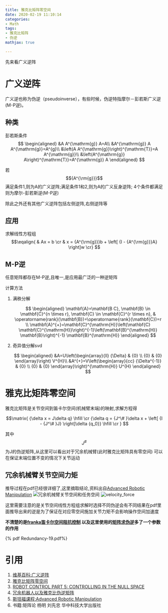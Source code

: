 ```yaml
---
title: 雅克比矩阵零空间
date: 2020-02-19 11:10:14
categories:
- Math
tags:
- 雅克比矩阵
- 伪逆
mathjax: true

---
```


先来看广义逆阵
# 广义逆阵

广义逆也称为伪逆（pseudoinverse），有些时候，伪逆特指摩尔－彭若斯广义逆(M-P逆)。

## 种类
彭若斯条件
$$
\begin{aligned}
&A A^{\mathrm{g}} A=A\\
&A^{\mathrm{g}} A A^{\mathrm{g}}=A^{g}\\
&\left(A A^{\mathrm{g}}\right)^{\mathrm{T}}=A A^{\mathrm{g}}\\
&\left(A^{\mathrm{g}} A\right)^{\mathrm{T}}=A^{\mathrm{g}} A
\end{aligned}
$$

若$${A^{\rm{g}}}$$满足条件1,则为A的广义逆阵;满足条件1和2,则为A的广义反身逆阵;
4个条件都满足则为摩尔-彭若斯逆(M-P逆)

除此之外还有其他广义逆阵包括左侧逆阵,右侧逆阵等

## 应用
求解线性方程组  
$$\eqalign{
  & Ax = b  \cr 
  & x = {A^{\rm{g}}}b + \left[ {I - {A^{\rm{g}}}A} \right]w \cr} $$  

## M-P逆
任意矩阵都存在M-P逆,且唯一,是应用最广泛的一种逆矩阵

计算方法
1. 满秩分解

    $$
    \begin{aligned}
    \mathbf{A}=\mathbf{B C}, \mathbf{B} \in \mathbf{C}^{n \times r}, \mathbf{C} \in \mathbf{C}^{r \times n}, & \operatorname{rank}(\mathbf{B})=\operatorname{rank}(\mathbf{C})=r \\
    \mathbf{A}^{+}=\mathbf{C}^{\mathrm{H}}\left(\mathbf{C} \mathbf{C}^{\mathrm{H}}\right)^{-1}\left(\mathbf{B}^{\mathrm{H}} \mathbf{B}\right)^{-1} \mathbf{B}^{\mathrm{H}}
    \end{aligned}
    $$

2. 奇异值分解svd
    
    $$
    \begin{aligned}
    &A=U\left(\begin{array}{ll}
    {\Delta} & {0} \\
    {0} & {0}
    \end{array}\right) V^{H}\\
    &A^{+}=V\left(\begin{array}{cc}
    {\Delta^{-1}} & {0} \\
    {0} & {0}
    \end{array}\right)^{\mathrm{H}} U^{H}
    \end{aligned}
    $$



# 雅克比矩阵零空间
雅克比矩阵是关节空间到笛卡尔空间(机械臂末端)的映射,求解方程得


$$\matrix{
   {\delta x = J\delta q} \hfill  \cr 
   {\delta q = {J^\# }\delta x + \left[ {I - {J^\# }J} \right]\delta {q_0}} \hfill  \cr 
 } $$
 
其中$${J^\# }$$为J的伪逆矩阵,从这里可以看出对于冗余机械臂(此时雅克比矩阵具有零空间)
可以在保证末端位置不变的情况下关节运动

## 冗余机械臂关节空间力矩
推导过程在pdf已经很详细了,这里摘取结论,资料出自[Advanced Robotic Manipulation](https://cs.stanford.edu/groups/manips/teaching/cs327a/)
![冗余机械臂关节空间和任务空间](redundancy.png)
![velocity_force](velocity_force.png)

这里需要注意的是关节空间线性方程组求解时选择不同伪逆会有不同结果在pdf里面推导出来的逆是为了保证在对应零空间施加关节力矩不会影响操作空间加速度

**不清楚的是[franka笛卡尔空间阻抗控制](https://github.com/frankaemika/franka_ros/blob/kinetic-devel/franka_example_controllers/src/cartesian_impedance_example_controller.cpp)
以及这里使用的[矩阵求伪逆](https://github.com/frankaemika/franka_ros/blob/kinetic-devel/franka_example_controllers/include/franka_example_controllers/pseudo_inversion.h)多了一个参数的作用**

{% pdf Redundancy-19.pdf%}


# 引用
1. [维基百科:广义逆阵](https://zh.wikipedia.org/zh/%E5%B9%BF%E4%B9%89%E9%80%86%E9%98%B5#cite_note-James-4)
2. [雅克比矩阵零空间](https://blog.csdn.net/u013528298/article/details/80558315)
3. [ROBOT CONTROL PART 5: CONTROLLING IN THE NULL SPACE](https://studywolf.wordpress.com/2013/09/17/robot-control-5-controlling-in-the-null-space/)
4. [冗余机器人以及雅克比伪逆矩阵](https://blog.csdn.net/u013528298/article/details/79952949)
5. [斯坦福课程:Advanced Robotic Manipulation](https://cs.stanford.edu/groups/manips/teaching/cs327a/)
6. 书籍:矩阵论 杨明 刘先忠 华中科技大学出版社
